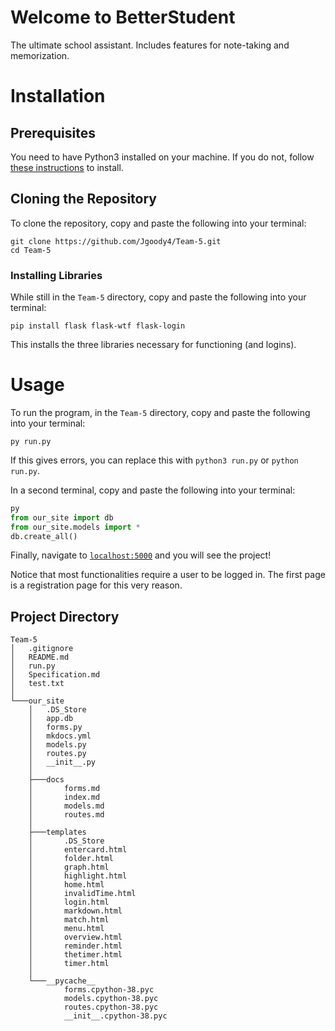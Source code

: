 # Welcome to BetterStudent

The ultimate school assistant. Includes features for note-taking and memorization.

# Installation

## Prerequisites

You need to have Python3 installed on your machine. If you do not, follow [these
instructions](https://realpython.com/installing-python/) to install.

## Cloning the Repository

To clone the repository, copy and paste the following into your terminal:
```
git clone https://github.com/Jgoody4/Team-5.git
cd Team-5
```

### Installing Libraries

While still in the `Team-5` directory, copy and paste the following into your
terminal:
```
pip install flask flask-wtf flask-login
```
This installs the three libraries necessary for functioning (and logins).

# Usage
To run the program, in the `Team-5` directory, copy and paste the following
into your terminal:
```
py run.py
```
If this gives errors, you can replace this with `python3 run.py` or `python run.py`.

In a second terminal, copy and paste the following into your terminal:
```py
py
from our_site import db
from our_site.models import *
db.create_all()
```
Finally, navigate to [`localhost:5000`](localhost:5000) and you will see the
project!

Notice that most functionalities require a user to be logged in. The first page
is a registration page for this very reason.

## Project Directory

```
Team-5
│   .gitignore
│   README.md
│   run.py
│   Specification.md
│   test.txt
│
└───our_site
    │   .DS_Store
    │   app.db
    │   forms.py
    │   mkdocs.yml
    │   models.py
    │   routes.py
    │   __init__.py
    │
    ├───docs
    │       forms.md
    │       index.md
    │       models.md
    │       routes.md
    │
    ├───templates
    │       .DS_Store
    │       entercard.html
    │       folder.html
    │       graph.html
    │       highlight.html
    │       home.html
    │       invalidTime.html
    │       login.html
    │       markdown.html
    │       match.html
    │       menu.html
    │       overview.html
    │       reminder.html
    │       thetimer.html
    │       timer.html
    │
    └───__pycache__
            forms.cpython-38.pyc
            models.cpython-38.pyc
            routes.cpython-38.pyc
            __init__.cpython-38.pyc
```